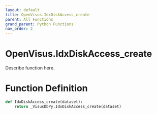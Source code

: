 ```yaml
---
layout: default
title: OpenVisus.IdxDiskAccess_create
parent: All Functions
grand_parent: Python Functions
nav_order: 2
---
```


# OpenVisus.IdxDiskAccess_create

Describe function here.

# Function Definition

```python
def IdxDiskAccess_create(dataset):
    return _VisusDbPy.IdxDiskAccess_create(dataset)
```